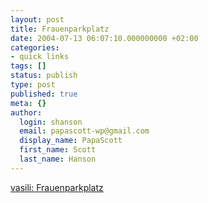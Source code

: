 ```yaml
---
layout: post
title: Frauenparkplatz
date: 2004-07-13 06:07:10.000000000 +02:00
categories:
- quick links
tags: []
status: publish
type: post
published: true
meta: {}
author:
  login: shanson
  email: papascott-wp@gmail.com
  display_name: PapaScott
  first_name: Scott
  last_name: Hanson
---
```

<p><a title="Two for the price of one..." href="http://revirement.de/weblog/index.php?p=1499&c=1">vasili: Frauenparkplatz</a></p>
